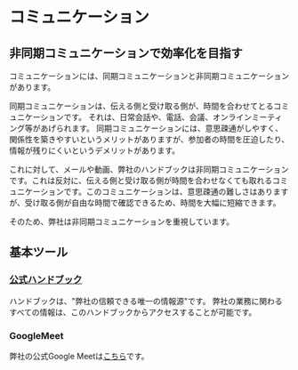 # コミュニケーション

## 非同期コミュニケーションで効率化を目指す

コミュニケーションには、同期コミュニケーションと非同期コミュニケーションがあります。

同期コミュニケーションは、伝える側と受け取る側が、時間を合わせてとるコミュニケーションです。
それは、日常会話や、電話、会議、オンラインミーティング等があげられます。
同期コミュニケーションには、意思疎通がしやすく、関係性を築きやすいというメリットがありますが、参加者の時間を圧迫したり、情報が残りにくいというデメリットがあります。

これに対して、メールや動画、弊社のハンドブックは非同期コミュニケーションです。これは反対に、伝える側と受け取る側が時間を合わせなくても取れるコミュニケーションです。このコミュニケーションは、意思疎通の難しさはありますが、受け取る側が自由な時間で確認できるため、時間を大幅に短縮できます。

そのため、弊社は非同期コミュニケーションを重視しています。

## 基本ツール

### [公式ハンドブック](book.timbers.jp)
ハンドブックは、"弊社の信頼できる唯一の情報源"です。
弊社の業務に関わるすべての情報は、このハンドブックからアクセスすることが可能です。

### GoogleMeet

弊社の公式Google Meetは[こちら](meet.google.com/sqg-jiqz-xab)です。
